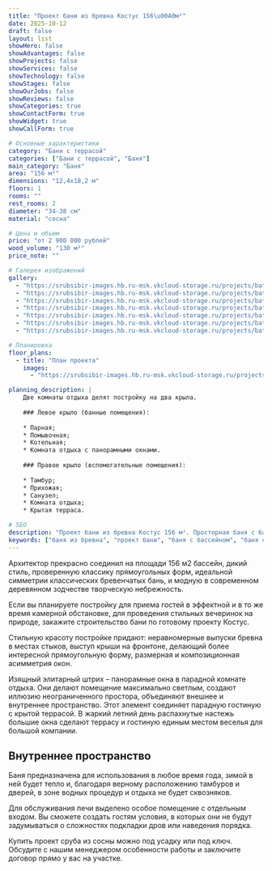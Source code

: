 ```yaml
---
title: "Проект бани из бревна Костус 156\u00A0м²"
date: 2025-10-12
draft: false
layout: list
showHero: false
showAdvantages: false
showProjects: false
showServices: false
showTechnology: false
showStages: false
showOurJobs: false
showReviews: false
showCategories: true
showContactForm: true
showWidget: true
showCallForm: true

# Основные характеристики
category: "Бани с террасой"
categories: ["Бани с террасой", "Баня"]
main_category: "Баня"
area: "156 м²"
dimensions: "12,4х18,2 м"
floors: 1
rooms: ""
rest_rooms: 2
diameter: "34-38 см"
material: "сосна"

# Цена и объем
price: "от 2 900 000 рублей"
wood_volume: "130 м³"
price_note: ""

# Галерея изображений
gallery:
  - "https://srubsibir-images.hb.ru-msk.vkcloud-storage.ru/projects/baths/kostus-156/kostus-156-1.jpg"
  - "https://srubsibir-images.hb.ru-msk.vkcloud-storage.ru/projects/baths/kostus-156/kostus-156-2.jpg"
  - "https://srubsibir-images.hb.ru-msk.vkcloud-storage.ru/projects/baths/kostus-156/kostus-156-3.jpg"
  - "https://srubsibir-images.hb.ru-msk.vkcloud-storage.ru/projects/baths/kostus-156/kostus-156-4.jpg"
  - "https://srubsibir-images.hb.ru-msk.vkcloud-storage.ru/projects/baths/kostus-156/kostus-156-5.jpg"
  - "https://srubsibir-images.hb.ru-msk.vkcloud-storage.ru/projects/baths/kostus-156/kostus-156-6.jpg"
  - "https://srubsibir-images.hb.ru-msk.vkcloud-storage.ru/projects/baths/kostus-156/kostus-156-7.png"

# Планировка
floor_plans:
  - title: "План проекта"
    images:
      - "https://srubsibir-images.hb.ru-msk.vkcloud-storage.ru/projects/baths/kostus-156/kostus-156-7.png"

planning_description: |
    Две комнаты отдыха делят постройку на два крыла.
    
    ### Левое крыло (банные помещения):
    
    * Парная;
    * Помывочная;
    * Котельная;
    * Комната отдыха с панорамными окнами.
    
    ### Правое крыло (вспомогательные помещения):
    
    * Тамбур;
    * Прихожая;
    * Санузел;
    * Комната отдыха;
    * Крытая терраса.

# SEO
description: "Проект бани из бревна Костус 156 м². Просторная баня с бассейном из сосны в диком стиле с двумя комнатами отдыха, панорамными окнами и крытой террасой."
keywords: ["баня из бревна", "проект бани", "баня с бассейном", "баня с террасой", "сруб из сосны", "баня Костус", "дикая рубка", "баня с панорамными окнами"]
---
```


Архитектор прекрасно соединил на площади 156 м2 бассейн, дикий стиль, проверенную классику прямоугольных форм, идеальной симметрии классических бревенчатых бань, и модную в современном деревянном зодчестве творческую небрежность.

Если вы планируете постройку для приема гостей в эффектной и в то же время камерной обстановке, для проведения стильных вечеринок на природе, закажите строительство бани по готовому проекту Костус.

Стильную красоту постройке придают: неравномерные выпуски бревна в местах стыков, выступ крыши на фронтоне, делающий более интересной прямоугольную форму, размерная и композиционная асимметрия окон.

Изящный элитарный штрих – панорамные окна в парадной комнате отдыха. Они делают помещение максимально светлым, создают иллюзию неограниченного простора, объединяют внешнее и внутреннее пространство. Этот элемент соединяет парадную гостиную с крытой террасой. В жаркий летний день распахнутые настежь большие окна сделают террасу и гостиную единым местом веселья для большой компании.

## Внутреннее пространство

Баня предназначена для использования в любое время года, зимой в ней будет тепло и, благодаря верному расположению тамбуров и дверей, в зоне водных процедур и отдыха не будет сквозняков.

Для обслуживания печи выделено особое помещение с отдельным входом. Вы сможете создать гостям условия, в которых они не будут задумываться о сложностях подкладки дров или наведения порядка.

Купить проект сруба из сосны можно под усадку или под ключ. Обсудите с нашим менеджером особенности работы и заключите договор прямо у вас на участке.